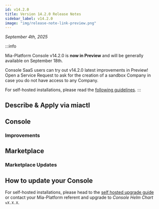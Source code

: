 ```yaml
---
id: v14.2.0
title: Version 14.2.0 Release Notes
sidebar_label: v14.2.0
image: "img/release-note-link-preview.png"
---
```


_September 4th, 2025_

:::info

Mia-Platform Console v14.2.0 is **now in Preview** and will be generally available on September 18th.

Console SaaS users can try out v14.2.0 latest improvements in Preview! Open a Service Request to ask for the creation of a sandbox Company in case you do not have access to any Company.

For self-hosted installations, please read the [following guidelines](#how-to-update-your-console).
:::

## Describe & Apply via miactl

## 

## Console

### Improvements

## Marketplace

### Marketplace Updates

#### 

## How to update your Console

For self-hosted installations, please head to the [self hosted upgrade guide](/infrastructure/self-hosted/installation-chart/100_how-to-upgrade.md) or contact your Mia-Platform referent and upgrade to _Console Helm Chart_ `vX.X.X`.